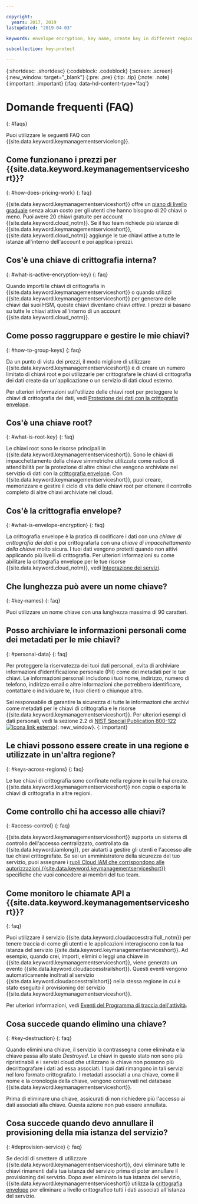 ```yaml
---

copyright:
  years: 2017, 2019
lastupdated: "2019-04-03"

keywords: envelope encryption, key name, create key in different region, delete service instance

subcollection: key-protect

---
```


{:shortdesc: .shortdesc}
{:codeblock: .codeblock}
{:screen: .screen}
{:new_window: target="_blank"}
{:pre: .pre}
{:tip: .tip}
{:note: .note}
{:important: .important}
{:faq: data-hd-content-type='faq'}

# Domande frequenti (FAQ)
{: #faqs}

Puoi utilizzare le seguenti FAQ con {{site.data.keyword.keymanagementservicelong}}.

## Come funzionano i prezzi per {{site.data.keyword.keymanagementserviceshort}}?
{: #how-does-pricing-work}
{: faq}

{{site.data.keyword.keymanagementserviceshort}} offre un [piano di livello graduale](https://{DomainName}/catalog/services/key-protect) senza alcun costo per gli utenti che hanno bisogno di 20 chiavi o meno. Puoi avere 20 chiavi gratuite per account {{site.data.keyword.cloud_notm}}. Se il tuo team richiede più istanze di {{site.data.keyword.keymanagementserviceshort}}, {{site.data.keyword.cloud_notm}} aggiunge le tue chiavi attive a tutte le istanze all'interno dell'account e poi applica i prezzi. 

## Cos'è una chiave di crittografia interna?
{: #what-is-active-encryption-key}
{: faq}

Quando importi le chiavi di crittografia in {{site.data.keyword.keymanagementserviceshort}} o quando utilizzi {{site.data.keyword.keymanagementserviceshort}} per generare delle chiavi dai suoi HSM, queste chiavi diventano chiavi _attive_. I prezzi si basano su tutte le chiavi attive all'interno di un account {{site.data.keyword.cloud_notm}}. 

## Come posso raggruppare e gestire le mie chiavi?
{: #how-to-group-keys}
{: faq}

Da un punto di vista dei prezzi, il modo migliore di utilizzare {{site.data.keyword.keymanagementserviceshort}} è di creare un numero limitato di chiavi root e poi utilizzarle per crittografare le chiavi di crittografia dei dati create da un'applicazione o un servizio di dati cloud esterno. 

Per ulteriori informazioni sull'utilizzo delle chiavi root per proteggere le chiavi di crittografia dei dati, vedi [Protezione dei dati con la crittografia envelope](/docs/services/key-protect?topic=key-protect-envelope-encryption).

## Cos'è una chiave root?
{: #what-is-root-key}
{: faq}

Le chiavi root sono le risorse principali in {{site.data.keyword.keymanagementserviceshort}}. Sono le chiavi di impacchettamento della chiave simmetriche utilizzate come radice di attendibilità per la protezione di altre chiavi che vengono archiviate nel servizio di dati con la [crittografia envelope](/docs/services/key-protect?topic=key-protect-envelope-encryption). Con {{site.data.keyword.keymanagementserviceshort}}, puoi creare, memorizzare e gestire il ciclo di vita delle chiavi root per ottenere il controllo completo di altre chiavi archiviate nel cloud. 

## Cos'è la crittografia envelope?
{: #what-is-envelope-encryption}
{: faq}

La crittografia envelope è la pratica di codificare i dati con una _chiave di crittografia dei dati_ e poi crittografarla con una _chiave di impacchettamento della chiave_ molto sicura.  I tuoi dati vengono protetti quando non attivi applicando più livelli di crittografia. Per ulteriori informazioni su come abilitare la crittografia envelope per le tue risorse {{site.data.keyword.cloud_notm}}, vedi [Integrazione dei servizi](/docs/services/key-protect?topic=key-protect-integrate-services).

## Che lunghezza può avere un nome chiave?
{: #key-names}
{: faq}

Puoi utilizzare un nome chiave con una lunghezza massima di 90 caratteri.

## Posso archiviare le informazioni personali come dei metadati per le mie chiavi?
{: #personal-data}
{: faq}

Per proteggere la riservatezza dei tuoi dati personali, evita di archiviare informazioni d'identificazione personale (PII) come dei metadati per le tue chiavi. Le informazioni personali includono i tuoi nome, indirizzo, numero di telefono, indirizzo email o altre informazioni che potrebbero identificare, contattare o individuare te, i tuoi clienti o chiunque altro.

Sei responsabile di garantire la sicurezza di tutte le informazioni che archivi come metadati per le chiavi di crittografia e le risorse {{site.data.keyword.keymanagementserviceshort}}. Per ulteriori esempi di dati personali, vedi la sezione 2.2 di [NIST Special Publication 800-122 ![Icona link esterno](../../icons/launch-glyph.svg "Icona link esterno")](https://www.nist.gov/publications/guide-protecting-confidentiality-personally-identifiable-information-pii){: new_window}.
{: important}

## Le chiavi possono essere create in una regione e utilizzate in un'altra regione?
{: #keys-across-regions}
{: faq}

Le tue chiavi di crittografia sono confinate nella regione in cui le hai create. {{site.data.keyword.keymanagementserviceshort}} non copia o esporta le chiavi di crittografia in altre regioni.

## Come controllo chi ha accesso alle chiavi?
{: #access-control}
{: faq}

{{site.data.keyword.keymanagementserviceshort}} supporta un sistema di controllo dell'accesso centralizzato, controllato da
{{site.data.keyword.iamlong}}, per aiutarti a gestire gli utenti e l'accesso alle tue chiavi crittografate. Se sei un amministratore della sicurezza del tuo servizio, puoi assegnare i [ruoli Cloud IAM che corrispondono alle autorizzazioni {{site.data.keyword.keymanagementserviceshort}}](/docs/services/key-protect?topic=key-protect-manage-access#roles) specifiche che vuoi concedere ai membri del tuo team.

## Come monitoro le chiamate API a {{site.data.keyword.keymanagementserviceshort}}?
{: faq}

Puoi utilizzare il servizio {{site.data.keyword.cloudaccesstrailfull_notm}} per tenere traccia di come gli utenti e le applicazioni interagiscono con la tua istanza del servizio {{site.data.keyword.keymanagementserviceshort}}. Ad esempio, quando crei, importi, elimini o leggi una chiave in {{site.data.keyword.keymanagementserviceshort}}, viene generato un evento {{site.data.keyword.cloudaccesstrailshort}}. Questi eventi vengono automaticamente inoltrati al servizio {{site.data.keyword.cloudaccesstrailshort}} nella stessa regione in cui è stato eseguito il provisioning del servizio {{site.data.keyword.keymanagementserviceshort}}.

Per ulteriori informazioni, vedi [Eventi del Programma di traccia dell'attività](/docs/services/key-protect?topic=key-protect-activity-tracker-events).

## Cosa succede quando elimino una chiave?
{: #key-destruction}
{: faq}

Quando elimini una chiave, il servizio la contrassegna come eliminata e la chiave passa allo stato _Destroyed_. Le chiavi in questo stato non sono più ripristinabili e i servizi cloud che utilizzano la chiave non possono più decrittografare i dati ad essa associati. I tuoi dati rimangono in tali servizi nel loro formato crittografato. I metadati associati a una chiave, come il nome e la cronologia della chiave, vengono conservati nel database {{site.data.keyword.keymanagementserviceshort}}. 

Prima di eliminare una chiave, assicurati di non richiedere più l'accesso ai dati associati alla chiave. Questa azione non può essere annullata.

## Cosa succede quando devo annullare il provisioning della mia istanza del servizio?
{: #deprovision-service}
{: faq}

Se decidi di smettere di utilizzare {{site.data.keyword.keymanagementserviceshort}}, devi eliminare tutte le chiavi rimanenti dalla tua istanza del servizio prima di poter annullare il provisioning del servizio. Dopo aver eliminato la tua istanza del servizio, {{site.data.keyword.keymanagementserviceshort}} utilizza la [crittografia envelope](/docs/services/key-protect?topic=key-protect-envelope-encryption) per eliminare a livello crittografico tutti i dati associati all'istanza del servizio. 
